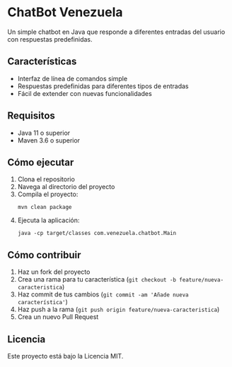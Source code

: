 # ChatBot Venezuela

Un simple chatbot en Java que responde a diferentes entradas del usuario con respuestas predefinidas.

## Características

- Interfaz de línea de comandos simple
- Respuestas predefinidas para diferentes tipos de entradas
- Fácil de extender con nuevas funcionalidades

## Requisitos

- Java 11 o superior
- Maven 3.6 o superior

## Cómo ejecutar

1. Clona el repositorio
2. Navega al directorio del proyecto
3. Compila el proyecto:
   ```
   mvn clean package
   ```
4. Ejecuta la aplicación:
   ```
   java -cp target/classes com.venezuela.chatbot.Main
   ```

## Cómo contribuir

1. Haz un fork del proyecto
2. Crea una rama para tu característica (`git checkout -b feature/nueva-caracteristica`)
3. Haz commit de tus cambios (`git commit -am 'Añade nueva característica'`)
4. Haz push a la rama (`git push origin feature/nueva-caracteristica`)
5. Crea un nuevo Pull Request

## Licencia

Este proyecto está bajo la Licencia MIT.
